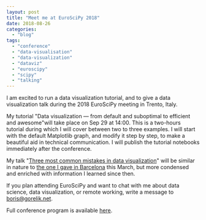 ```yaml
---
layout: post
title: "Meet me at EuroSciPy 2018"
date: 2018-08-26
categories: 
  - "blog"
tags: 
  - "conference"
  - "data-visualisation"
  - "data-visualization"
  - "dataviz"
  - "euroscipy"
  - "scipy"
  - "talking"
---
```


I am excited to run a data visualization tutorial, and to give a data visualization talk during the 2018 EuroSciPy meeting in Trento, Italy.

My tutorial "Data visualization &mdash; from default and suboptimal to efficient and awesome"will take place on Sep 29 at 14:00. This is a two-hours tutorial during which I will cover between two to three examples. I will start with the default Matplotlib graph, and modify it step by step, to make a beautiful aid in technical communication. I will publish the tutorial notebooks immediately after the conference.

My talk "[Three most common mistakes in data visualization](https://www.euroscipy.org/2018/descriptions/Three%20most%20common%20mistakes%20in%20data%20visualization.html)" will be similar in nature to [the one I gave in Barcelona](http://gorelik.net/2018/03/21/three-most-common-mistakes-in-data-visualization-%e2%80%a8and-how-to-avoid-them-now-the-slides/) this March, but more condensed and enriched with information I learned since then.

If you plan attending EuroSciPy and want to chat with me about data science, data visualization, or remote working, write a message to [boris@gorelik.net](mailto:boris@gorelik.net).

Full conference program is available [here](https://www.euroscipy.org/2018/program.html).
